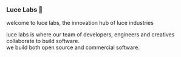 ### Luce Labs 🧪
welcome to luce labs, the innovation hub of luce industries

luce labs is where our team of developers, engineers and creatives collaborate to build software.<br/>
we build both open source and commercial software.
